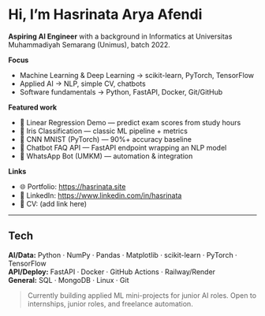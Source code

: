 # Hi, I’m Hasrinata Arya Afendi

**Aspiring AI Engineer** with a background in Informatics at Universitas Muhammadiyah Semarang (Unimus), batch 2022.

**Focus**
- Machine Learning & Deep Learning → scikit-learn, PyTorch, TensorFlow
- Applied AI → NLP, simple CV, chatbots
- Software fundamentals → Python, FastAPI, Docker, Git/GitHub

**Featured work**
- 🧮 Linear Regression Demo — predict exam scores from study hours  
- 🌺 Iris Classification — classic ML pipeline + metrics  
- 🔢 CNN MNIST (PyTorch) — 90%+ accuracy baseline  
- 💬 Chatbot FAQ API — FastAPI endpoint wrapping an NLP model  
- 🤖 WhatsApp Bot (UMKM) — automation & integration

**Links**
- 🌐 Portfolio: https://hasrinata.site  
- 💼 LinkedIn: https://www.linkedin.com/in/hasrinata  
- 🧾 CV: (add link here)

---

## Tech
**AI/Data:** Python · NumPy · Pandas · Matplotlib · scikit-learn · PyTorch · TensorFlow  
**API/Deploy:** FastAPI · Docker · GitHub Actions · Railway/Render  
**General:** SQL · MongoDB · Linux · Git

> Currently building applied ML mini-projects for junior AI roles. Open to internships, junior roles, and freelance automation.
